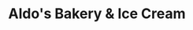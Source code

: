 ---
title: "Aldo's Bakery & Ice Cream"
url: /block-island/aldos-bakery-and-ice-cream/
shop: bakery
---